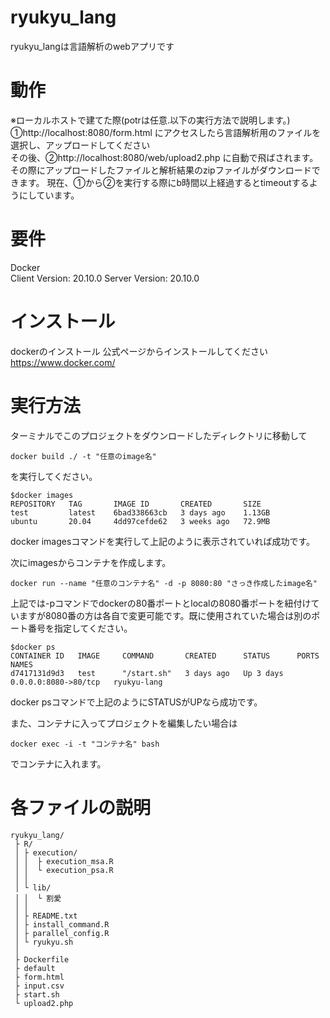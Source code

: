 # ryukyu_lang

ryukyu_langは言語解析のwebアプリです

# 動作
※ローカルホストで建てた際(potrは任意.以下の実行方法で説明します。)  
①http://localhost:8080/form.html  にアクセスしたら言語解析用のファイルを選択し、アップロードしてください  
その後、②http://localhost:8080/web/upload2.php  に自動で飛ばされます。その際にアップロードしたファイルと解析結果のzipファイルがダウンロードできます。 
現在、①から②を実行する際にb時間以上経過するとtimeoutするようにしています。


# 要件
Docker   
Client Version:           20.10.0
Server Version:           20.10.0
# インストール
dockerのインストール
公式ページからインストールしてください
https://www.docker.com/

# 実行方法
ターミナルでこのプロジェクトをダウンロードしたディレクトリに移動して
```
docker build ./ -t "任意のimage名"
```
を実行してください。

```
$docker images
REPOSITORY   TAG       IMAGE ID       CREATED       SIZE
test         latest    6bad338663cb   3 days ago    1.13GB
ubuntu       20.04     4dd97cefde62   3 weeks ago   72.9MB
```
docker imagesコマンドを実行して上記のように表示されていれば成功です。

次にimagesからコンテナを作成します。
```
docker run --name "任意のコンテナ名" -d -p 8080:80 "さっき作成したimage名"
```
上記では-pコマンドでdockerの80番ポートとlocalの8080番ポートを紐付けていますが8080番の方は各自で変更可能です。既に使用されていた場合は別のポート番号を指定してください。

```
$docker ps
CONTAINER ID   IMAGE     COMMAND       CREATED      STATUS      PORTS                  NAMES
d7417131d9d3   test      "/start.sh"   3 days ago   Up 3 days   0.0.0.0:8080->80/tcp   ryukyu-lang
```
docker psコマンドで上記のようにSTATUSがUPなら成功です。

また、コンテナに入ってプロジェクトを編集したい場合は
```
docker exec -i -t "コンテナ名" bash
```
でコンテナに入れます。

# 各ファイルの説明
```
ryukyu_lang/
 ├ R/
 │ ├ execution/
 │ │  ├ execution_msa.R
 │ │  └ execution_psa.R
 │ │
 │ └ lib/
 │ │  └ 割愛
 │ │
 │ ├ README.txt
 │ ├ install_command.R
 │ ├ parallel_config.R
 │ └ ryukyu.sh
 │
 ├ Dockerfile
 ├ default
 ├ form.html
 ├ input.csv
 ├ start.sh
 └ upload2.php
 ```
